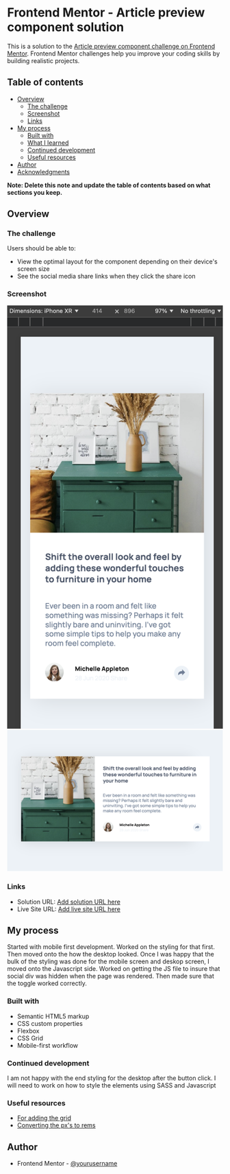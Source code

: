 # Frontend Mentor - Article preview component solution

This is a solution to the [Article preview component challenge on Frontend Mentor](https://www.frontendmentor.io/challenges/article-preview-component-dYBN_pYFT). Frontend Mentor challenges help you improve your coding skills by building realistic projects. 

## Table of contents

- [Overview](#overview)
  - [The challenge](#the-challenge)
  - [Screenshot](#screenshot)
  - [Links](#links)
- [My process](#my-process)
  - [Built with](#built-with)
  - [What I learned](#what-i-learned)
  - [Continued development](#continued-development)
  - [Useful resources](#useful-resources)
- [Author](#author)
- [Acknowledgments](#acknowledgments)

**Note: Delete this note and update the table of contents based on what sections you keep.**

## Overview

### The challenge

Users should be able to:

- View the optimal layout for the component depending on their device's screen size
- See the social media share links when they click the share icon

### Screenshot

![Mobile](./assets/images/MobileScreen.png)
![Desktop](./assets/images/desktop.png)

### Links

- Solution URL: [Add solution URL here](https://your-solution-url.com)
- Live Site URL: [Add live site URL here](https://your-live-site-url.com)

## My process

Started with mobile first development. Worked on the styling for that first. 
Then moved onto the how the desktop looked. 
Once I was happy that the bulk of the styling was done for the mobile screen and deskop screen, I moved onto the Javascript side. 
Worked on getting the JS file to insure that social div was hidden when the page was rendered. Then made sure that the toggle worked correctly. 

### Built with

- Semantic HTML5 markup
- CSS custom properties
- Flexbox
- CSS Grid
- Mobile-first workflow

### Continued development
I am not happy with the end styling for the desktop after the button click. I will need to work on how to style the elements using SASS and Javascript

### Useful resources

- [For adding the grid](https://css-tricks.com/snippets/css/complete-guide-grid/)
- [Converting the px's to rems](https://elementor.com/blog/px-to-rem/?utm_source=google&utm_medium=cpc&utm_campaign=11138809851&utm_term=&lang=&gad_source=1&gclid=CjwKCAiArva5BhBiEiwA-oTnXU5a3f7482oomMa1xbzZp-U_ooesr95hc-TJYQ29yCPzMsOQ9fDnGhoC3PgQAvD_BwE)


## Author

- Frontend Mentor - [@yourusername](https://www.frontendmentor.io/profile/Simonbiker)

